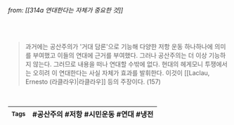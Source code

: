 
###### from: [[314a 연대한다는 자체가 중요한 것]]

<br/>

>과거에는 공산주의가 '거대 담론'으로 기능해 다양한 저항 운동 하나하나에 의미를 부여했고 이들의 연대에 근거를 부여했다. 그러나 공산주의는 더 이상 기능하지 않는다. 그러므로 내용을 떠나 연대할 수밖에 없다. 현대의 헤게모니 투쟁에서는 오히려 이 연대한다는 사실 자체가 효과를 발휘한다. 이것이 [[Laclau, Ernesto (라클라우)|라클라우]] 등의 주장이다. (157)
 

<br/>

| <small> Tags </small> | #공산주의 #저항 #시민운동 #연대 #냉전 |
| --- | --- |
